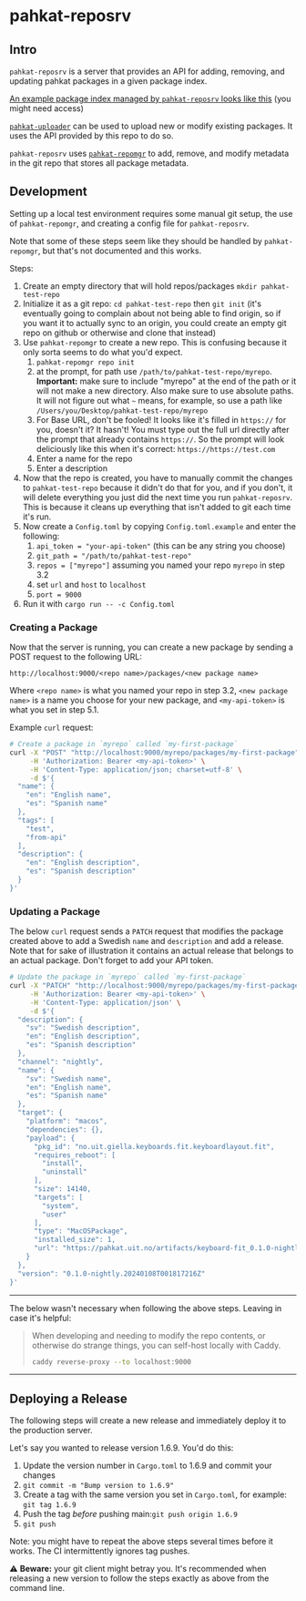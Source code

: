 # pahkat-reposrv

## Intro

`pahkat-reposrv` is a server that provides an API for adding, removing, and updating pahkat packages in a given package index.

[An example package index managed by `pahkat-reposrv` looks like this](https://github.com/divvun/pahkat.uit.no-index/) (you might need access)

[`pahkat-uploader`](https://github.com/divvun/pahkat/tree/main/pahkat-uploader) can be used to upload new or modify existing packages. It uses the API provided by this repo to do so.

`pahkat-reposrv` uses 
 [`pahkat-repomgr`](https://github.com/divvun/pahkat/tree/main/pahkat-repmgr) to add, remove, and modify metadata in the git repo that stores all package metadata.

## Development

Setting up a local test environment requires some manual git setup, the use of `pahkat-repomgr`, and creating a config file for `pahkat-reposrv`.

Note that some of these steps seem like they should be handled by `pahkat-repomgr`, but that's not documented and this works.

Steps:

1. Create an empty directory that will hold repos/packages `mkdir pahkat-test-repo`
2. Initialize it as a git repo: `cd pahkat-test-repo` then `git init` (it's eventually going to complain about not being able to find origin, so if you want it to actually sync to an origin, you could create an empty git repo on github or otherwise and clone that instead)
3. Use `pahkat-repomgr` to create a new repo. This is confusing because it only sorta seems to do what you'd expect.
	1. `pahkat-repomgr repo init`
	2. at the prompt, for path use `/path/to/pahkat-test-repo/myrepo`. **Important:** make sure to include "myrepo" at the end of the path or it will not make a new directory. Also make sure to use absolute paths. It will not figure out what `~` means, for example, so use a path like `/Users/you/Desktop/pahkat-test-repo/myrepo`
	3. For Base URL, don't be fooled! It looks like it's filled in `https://` for you, doesn't it? It hasn't! You must type out the full url directly after the prompt that already contains `https://`. So the prompt will look deliciously like this when it's correct: `https://https://test.com`
	4. Enter a name for the repo
	5. Enter a description
4. Now that the repo is created, you have to manually commit the changes to `pahkat-test-repo` because it didn't do that for you, and if you don't, it will delete everything you just did the next time you run `pahkat-reposrv`. This is because it cleans up everything that isn't added to git each time it's run.
5. Now create a `Config.toml` by copying `Config.toml.example` and enter the following:
	1. `api_token = "your-api-token"` (this can be any string you choose)
	2. `git_path = "/path/to/pahkat-test-repo"`
	3. `repos = ["myrepo"]` assuming you named your repo `myrepo` in step 3.2
	4. set `url` and `host` to `localhost`
	5. `port = 9000`
6. Run it with `cargo run -- -c Config.toml`

### Creating a Package

Now that the server is running, you can create a new package by sending a POST request to the following URL:

`http://localhost:9000/<repo name>/packages/<new package name>`

Where `<repo name>` is what you named your repo in step 3.2,
`<new package name>` is a name you choose for your new package, and
`<my-api-token>` is what you set in step 5.1.

Example `curl` request:
```bash
# Create a package in `myrepo` called `my-first-package`
curl -X "POST" "http://localhost:9000/myrepo/packages/my-first-package" \
     -H 'Authorization: Bearer <my-api-token>' \
     -H 'Content-Type: application/json; charset=utf-8' \
     -d $'{
  "name": {
    "en": "English name",
    "es": "Spanish name"
  },
  "tags": [
    "test",
    "from-api"
  ],
  "description": {
    "en": "English description",
    "es": "Spanish description"
  }
}'

```

### Updating a Package

The below `curl` request sends a `PATCH` request that modifies the package created above to add a Swedish `name` and `description` and add a release. Note that for sake of illustration it contains an actual release that belongs to an actual package. Don't forget to add your API token.

```bash
# Update the package in `myrepo` called `my-first-package`
curl -X "PATCH" "http://localhost:9000/myrepo/packages/my-first-package" \
     -H 'Authorization: Bearer <my-api-token>' \
     -H 'Content-Type: application/json' \
     -d $'{
  "description": {
    "sv": "Swedish description",
    "en": "English description",
    "es": "Spanish description"
  },
  "channel": "nightly",
  "name": {
    "sv": "Swedish name",
    "en": "English name",
    "es": "Spanish name"
  },
  "target": {
    "platform": "macos",
    "dependencies": {},
    "payload": {
      "pkg_id": "no.uit.giella.keyboards.fit.keyboardlayout.fit",
      "requires_reboot": [
        "install",
        "uninstall"
      ],
      "size": 14140,
      "targets": [
        "system",
        "user"
      ],
      "type": "MacOSPackage",
      "installed_size": 1,
      "url": "https://pahkat.uit.no/artifacts/keyboard-fit_0.1.0-nightly.20240108T001817216Z_macos.pkg"
    }
  },
  "version": "0.1.0-nightly.20240108T001817216Z"
}'
```

---
The below wasn't necessary when following the above steps. Leaving in case it's helpful:

>When developing and needing to modify the repo contents, or otherwise do strange things, you can self-host locally with Caddy.
>
>```bash
>caddy reverse-proxy --to localhost:9000
>```

---

## Deploying a Release

The following steps will create a new release and immediately deploy it to the production server.

Let's say you wanted to release version 1.6.9. You'd do this:

1. Update the version number in `Cargo.toml` to 1.6.9 and commit your changes
2. `git commit -m "Bump version to 1.6.9"`
3. Create a tag with the same version you set in `Cargo.toml`, for example: `git tag 1.6.9`
4. Push the tag *before* pushing main:`git push origin 1.6.9`
5. `git push`

Note: you might have to repeat the above steps several times before it works. The CI intermittently ignores tag pushes. 

:warning: **Beware:** your git client might betray you. It's recommended when releasing a new version to follow the steps exactly as above from the command line.
